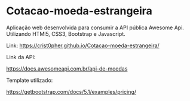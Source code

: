 # Cotacao-moeda-estrangeira
Aplicação web desenvolvida para consumir a API pública Awesome Api. Utilizando HTMl5, CSS3, Bootstrap e Javascript.

Link: https://crist0pher.github.io/Cotacao-moeda-estrangeira/



Link da API:

https://docs.awesomeapi.com.br/api-de-moedas

Template utilizado:

https://getbootstrap.com/docs/5.1/examples/pricing/
